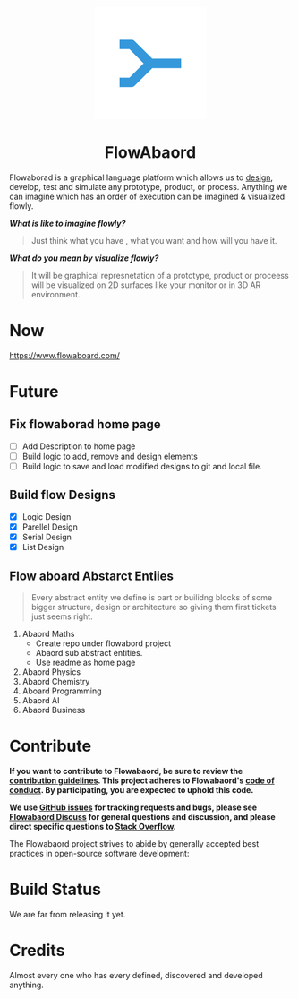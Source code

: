 

  <div align="center">
    <img src="front-end/assets/icon200.png">
    <h1>FlowAbaord</h1>
  </div>

  Flowaborad is a graphical language platform which allows us to <a href="https://en.wikipedia.org/wiki/Design">design</a>, develop, test and simulate any prototype, product, or process. Anything we can imagine which has an order of execution can be imagined & visualized flowly.

  ***What is like to imagine flowly?***
  >Just think what you have , what you want and how will you have it. 

  ***What do you mean by visualize flowly?***
  >It will be graphical represnetation of a prototype, product or proceess will be visualized on 2D surfaces like your monitor or in 3D AR environment. 
  


 

  
# Now

  https://www.flowaboard.com/
  
# Future

## Fix flowaborad home page 
  - [ ] Add Description to home page
  - [ ] Build logic to add, remove and design elements
  - [ ] Build logic to save and load modified designs to git and local file.

## Build flow Designs
  - [x] Logic Design
  - [x] Parellel Design
  - [x] Serial Design
  - [x] List Design

## Flow aboard Abstarct Entiies
  > Every abstract entity we define is part or builidng blocks of some bigger structure, design or architecture so giving them first tickets just seems right.
  1.  Abaord Maths
      - Create repo under flowabord project
      - Abaord sub abstract entities.
      - Use readme as home page
  2.  Abaord Physics
  3.  Abaord Chemistry
  4.  Aboard Programming
  5.  Abaord AI
  6.  Abaord Business

  

# Contribute

**If you want to contribute to Flowabaord, be sure to review the
[contribution guidelines](CONTRIBUTING.md). This project adheres to Flowabaord's
[code of conduct](CODE_OF_CONDUCT.md). By participating, you are expected to
uphold this code.**

**We use [GitHub issues](https://github.com/Flowabaord/flowabaord/issues) for
tracking requests and bugs, please see
[Flowabaord Discuss](https://groups.google.com/g/flowabaord)
for general questions and discussion, and please direct specific questions to
[Stack Overflow](https://stackoverflow.com/questions/tagged/Flowabaord).**

The Flowabaord project strives to abide by generally accepted best practices in
open-source software development:

# Build Status

  We are far from releasing it yet.

# Credits
  
  Almost every one who has every defined, discovered and developed anything.
  
